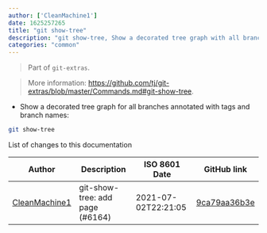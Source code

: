```yaml
---
author: ['CleanMachine1']
date: 1625257265
title: "git show-tree"
description: "git show-tree, Show a decorated tree graph with all branches of a Git repository, showing annotations."
categories: "common"
---
```

> Part of `git-extras`.

> More information: <https://github.com/tj/git-extras/blob/master/Commands.md#git-show-tree>.

- Show a decorated tree graph for all branches annotated with tags and branch names:

```bash
git show-tree
```
List of changes to this documentation


Author | Description | ISO 8601 Date | GitHub link
------|-----|-----|-----
[CleanMachine1](mailto:78213164+CleanMachine1@users.noreply.github.com) | git-show-tree: add page (#6164) | 2021-07-02T22:21:05 | [9ca79aa36b3e](https://github.com/tldr-pages/tldr/commit/9ca79aa36b3e33bd3bea79e564ace68464b9ad04)

